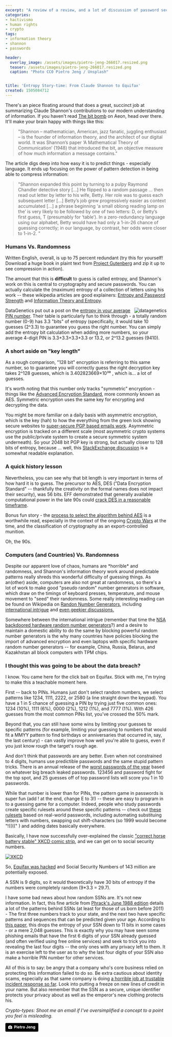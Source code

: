 ```yaml
---
excerpt: "A review of a review, and a lot of discussion of password security, chaos, and entropy."
categories:
- hactivismo
- human rights
- crypto
tags:
- information theory
- shannon
- passwords

header:
  overlay_image: /assets/images/pietro-jeng-266017.resized.png
  teaser: /assets/images/pietro-jeng-266017.resized.png
  caption: "Photo CC0 Pietro Jeng / Unsplash"


title: 'Entropy Story-time: From Claude Shannon to Equifax'
created: 1505084712
---
```

There's an piece floating around that does a great, succinct job at summarizing Claude Shannon's contributions to our modern understanding of information.  If you haven't read <a href="https://aeon.co/essays/how-a-polymath-transformed-our-understanding-of-information">The bit bomb</a> on Aeon, head over there.  It'll make your brain happy with things like this:

<blockquote>"Shannon – mathematician, American, jazz fanatic, juggling enthusiast – is the founder of information theory, and the architect of our digital world. It was Shannon’s paper ‘A Mathematical Theory of Communication’ (1948) that introduced the bit, an objective measure of how much information a message contains."</blockquote>

The article digs deep into how easy it is to predict things - especially language.  It ends up focusing on the power of pattern detection in being able to compress information:

<blockquote>"Shannon expanded this point by turning to a pulpy Raymond Chandler detective story […] He flipped to a random passage … then read out letter by letter to his wife, Betty. Her role was to guess each subsequent letter […] Betty’s job grew progressively easier as context accumulated […] a phrase beginning ‘a small oblong reading lamp on the’ is very likely to be followed by one of two letters: D, or Betty’s first guess, T (presumably for ‘table’). In a zero-redundancy language using our alphabet, Betty would have had only a 1-in-26 chance of guessing correctly; in our language, by contrast, her odds were closer to 1-in-2. " </blockquote>

<h3>Humans Vs. Randomness</h3>
Written English, overall, is up to 75 percent redundant (try this for yourself! Download a huge book in plaint text from <a href="https://www.gutenberg.org/">Project Gutenberg</a> and zip it up to see compression in action).

The amount that this is <strong>difficult</strong> to guess is called entropy, and Shannon's work on this is central to cryptography and secure passwords. You can actually calculate the (maximum) entropy of a collection of letters using his work -- these wikipedia articles are good explainers: <a href="https://en.wikipedia.org/wiki/Password_strength#Entropy_as_a_measure_of_password_strength">Entropy and Password Strength</a> and <a href="https://en.wikipedia.org/wiki/Entropy_(information_theory)">Information Theory and Entropy</a>.

<a href="https://www.datagenetics.com/blog/september32012/"><img src="https://i.guim.co.uk/img/static/sys-images/Money/Pix/pictures/2012/9/28/1348826974847/Top-20-pin-numbers-001.jpg?w=620&q=55&auto=format&usm=12&fit=max&s=803d25db0e135df1f6fe0fda9aa05b9f" align="right" alt="datagenetics" /></a>DataGenetics put out a post on the <a href="https://www.datagenetics.com/blog/september32012/">entropy in your average PIN number</a>. Their table is particularly fun to think through - a totally random number (0-9) has 3.3 "bits" of entropy (specifically, it would take 10 guesses (2^3.3) to guarantee you guess the right number.  You can simply add the entropy bit calculation when adding more numbers, so your average 4-digit PIN is 3.3+3.3+3.3+3.3 or 13.2, or 2^13.2 guesses (9410).

<h3>A short aside on "key length"</h3>
As a rough comparison, "128 bit" encryption is referring to this same number, so to guarantee you will correctly guess the right decryption key takes 2^128 guesses, which is 3.402823669×10³⁸ , which is... a lot of guesses.

It's worth noting that this number only tracks "symmetric" encryption - things like the <a href="https://en.wikipedia.org/wiki/Advanced_Encryption_Standard">Advanced Encryption Standard</a>, more commonly known as AES. Symmetric encryption uses the same key for encrypting and decrypting the data.

You might be more familiar on a daily basis with asymmetric encryption, which is the key (hah) to how the everything from the green lock showing secure websites to <a href="https://www.joncamfield.com/blog/2017.01/lets-talk-about-pgp">super-secure PGP based emails work</a>.  Asymmetric encryption is tracked on a different scale (most asymmetric crypto systems use the public/private system to create a secure symmetric system underneath).  So your 2048 bit PGP key is strong, but actually closer to 128 bits of entropy, because … well, this <a href="https://crypto.stackexchange.com/questions/6236/why-does-the-recommended-key-size-between-symmetric-and-asymmetric-encryption-di">StackExchange discussion</a> is a somewhat readable explanation.

<h3>A quick history lesson</h3>
Nevertheless, you can see why that bit length is very important in terms of how hard it is to guess.  The precursor to AES, DES ("Data Encryption Standard" -- thankfully the creativity on the formal names does not impact their security), was 56 bits.  EFF demonstrated that generally available computational power in the late 90s could <a href="https://en.wikipedia.org/wiki/EFF_DES_cracker">crack DES in a reasonable timeframe</a>.

Bonus fun story - the <a href="https://en.wikipedia.org/wiki/Advanced_Encryption_Standard_process">process to select the algorithm behind AES</a> is a worthwhile read, especially in the context of the ongoing <a href="https://en.wikipedia.org/wiki/Crypto_Wars">Crypto Wars</a> at the time, and the classification of cryptography as an export-controlled munition.

Oh, the 90s.

<h3>Computers (and Countries) Vs. Randomness</h3>
Despite our apparent love of chaos, humans are *horrible* and randomness, and Shannon's information theory work around predictable patterns really shreds this wonderful difficulty of guessing things. As an(other) aside, computers are also not great at randomness, so there's a lot of work to make good "pseudo random" number generators in software, which draw on the timings of keyboard presses, temperature, and mouse movement to "seed" their randomness. Some really interesting reading can be found on Wikipedia on <a href="https://en.wikipedia.org/wiki/Random_number_generation#.22True.22_vs._pseudo-random_numbers">Randon Number Generators</a>, including <a href="https://en.wikipedia.org/wiki/RdRand">international intrigue</a> and <a href="https://en.wikipedia.org/wiki//dev/random">even geekier discussions.</a>

Somewhere between the international intrigue (remember that time the <a href="https://www.nytimes.com/interactive/2013/09/05/us/documents-reveal-nsa-campaign-against-encryption.html">NSA backdoored hardware random number generators</a>?) and a desire to maintain a domestic ability to do the same by blocking powerful random number generators is the why many countries have policies blocking the import of advanced encryption and even laptops with specific hardware random number generators -- for example, China, Russia, Belarus, and Kazakhstan all block computers with TPM chips.

<h3>I thought this was going to be about the data breach?</h3>
I know. You came here for the click bait on Equifax. Stick with me, I'm trying to make this a teachable moment here.

First -- back to PINs. Humans just don't select random numbers, we select patterns like 1234, 1111, 2222, or 2580 (a line straight down the keypad).  You have a 1 in 5 chance of guessing a PIN by trying just five common ones: 1234 (10%), 1111 (6%), 0000 (2%), 1212 (1%), and 7777 (1%).  With 426 guesses from the most common PINs list, you've crossed the 50% mark.

Beyond that, you can still have some wins by limiting your guesses to specific patterns (for example, limiting your guessing to numbers that would fit a MMYY pattern to find birthdays or anniversaries that occurred in, say, the last century) - can vastly improve how well you're able to guess, even if you just know rough the target's rough age.

And don't think that passwords are any better.  Even when not constrained to 4 digits, humans use predictible passwords and the same stupid pattern tricks. There is an annual release of the <a href="https://www.teamsid.com/worst-passwords-2016/?nabe=5285852066611200:1">worst passwords of the year</a> based on whatever big breach leaked passwords. 123456 and password fight for the top spot, and 25 guesses off of top password lists will score you 1 in 10 passwords.

While that number is lower than for PINs, the pattern game in passwords is super fun (add ! at the end, change E to 3!) -- these are easy to program in to a guessing game for a computer. Indeed, people who study passwords create specific rulesets around these specific patterns -- check out <a href="https://contest-2010.korelogic.com/rules.html">these rulesets</a> based on real-world passwords, including automating substituing letters with numbers, swapping out shift-characters (so 1999 would become "!((((" ) and adding dates basically everywhere.

Basically, I have now successfully over-explained the classic <a href="https://xkcd.com/936/">"correct horse battery stable" XKCD comic strip</a>, and we can get on to social security numbers.

<a href="https://xkcd.com/936/"><img src="https://imgs.xkcd.com/comics/password_strength.png" border="0" align="center" alt="XKCD" /></a>

So, <a href="https://www.nytimes.com/2017/09/07/business/equifax-cyberattack.html">Equifax was hacked</a> and Social Security Numbers of 143 million are potentially exposed.

A SSN is 9 digits, so it would theoretically have 30 bits of entropy if the numbers were completely random (9*3.3 = 29.7).

I have some bad news about how random SSNs are.  It's not new information.  In fact, this fine article from <a href="https://phrack.org/issues/19/4.html">Phrack's June 1988 edition</a> details a lot of the patterns behind SSNs (at least for those of us born before 2011) - The first three numbers track to your state, and the next two have specific patterns and sequences that can be predicted given your age.  According to <a href="https://www.pnas.org/content/106/27/10975.full.pdf">this paper</a>, this drops the entropy of your SSN down to 11 bits in some cases - or a mere 2,048 guesses.  This is exactly why you may have seen some phishing emails that have the first 6 digits of your SSN already guessed (and often  verified using free online services) and seek to trick you into revealing the last four digits -- the only ones with any privacy left to them.  It is an exercise left to the user as to why the last four digits of your SSN also make a horrible PIN number for other services.

All of this is to say: be angry that a company who's core business relied on protecting this information failed to do so.  Be extra cautious about identity scams, especially as that same company is doing <a href="https://motherboard.vice.com/en_us/article/mbb8vv/want-to-know-if-your-ssn-was-included-in-the-equifax-breach-good-luck">a horrible job at trustable incident response so far</a>. Look into putting a freeze on new lines of credit in your name. But also remember that the SSN as a secure, unique identifier protects your privacy about as well as the emperor's new clothing protects his.

<em>Crypto-types: Shoot me an email if I've oversimplified a concept to a point you feel is misleading.</em>

<a style="background-color:black;color:white;text-decoration:none;padding:4px 6px;font-family:-apple-system, BlinkMacSystemFont, &quot;San Francisco&quot;, &quot;Helvetica Neue&quot;, Helvetica, Ubuntu, Roboto, Noto, &quot;Segoe UI&quot;, Arial, sans-serif;font-size:12px;font-weight:bold;line-height:1.2;display:inline-block;border-radius:3px;" href="https://unsplash.com/@pietrozj?utm_medium=referral&amp;utm_campaign=photographer-credit&amp;utm_content=creditBadge" target="_blank" rel="noopener noreferrer" title="Download free do whatever you want high-resolution photos from Pietro Jeng"><span style="display:inline-block;padding:2px 3px;"><svg xmlns="https://www.w3.org/2000/svg" style="height:12px;width:auto;position:relative;vertical-align:middle;top:-1px;fill:white;" viewBox="0 0 32 32"><title></title><path d="M20.8 18.1c0 2.7-2.2 4.8-4.8 4.8s-4.8-2.1-4.8-4.8c0-2.7 2.2-4.8 4.8-4.8 2.7.1 4.8 2.2 4.8 4.8zm11.2-7.4v14.9c0 2.3-1.9 4.3-4.3 4.3h-23.4c-2.4 0-4.3-1.9-4.3-4.3v-15c0-2.3 1.9-4.3 4.3-4.3h3.7l.8-2.3c.4-1.1 1.7-2 2.9-2h8.6c1.2 0 2.5.9 2.9 2l.8 2.4h3.7c2.4 0 4.3 1.9 4.3 4.3zm-8.6 7.5c0-4.1-3.3-7.5-7.5-7.5-4.1 0-7.5 3.4-7.5 7.5s3.3 7.5 7.5 7.5c4.2-.1 7.5-3.4 7.5-7.5z"></path></svg></span><span style="display:inline-block;padding:2px 3px;">Pietro Jeng</span></a>
